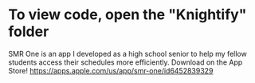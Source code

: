 # To view code, open the "Knightify" folder
SMR One is an app I developed as a high school senior to help my fellow students access their schedules more efficiently.
Download on the App Store! https://apps.apple.com/us/app/smr-one/id6452839329
